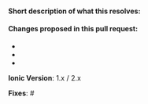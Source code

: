 #### Short description of what this resolves:


#### Changes proposed in this pull request:

-
-
-

**Ionic Version**: 1.x / 2.x

**Fixes**: #
